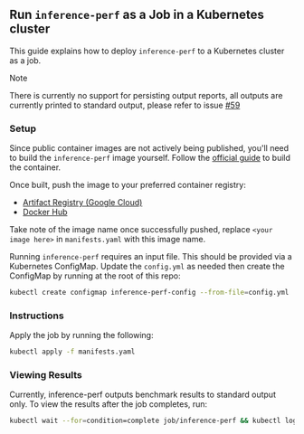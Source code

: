 ## Run `inference-perf` as a Job in a Kubernetes cluster

This guide explains how to deploy `inference-perf` to a Kubernetes cluster as a job.

> [!NOTE]
> There is currently no support for persisting output reports, all outputs are currently printed to standard output, please refer to issue [#59](https://github.com/kubernetes-sigs/inference-perf/issues/59)

### Setup

Since public container images are not actively being published, you'll need to build the `inference-perf` image yourself. Follow the [official guide](https://github.com/kubernetes-sigs/inference-perf?tab=readme-ov-file#run-in-a-docker-container) to build the container.

Once built, push the image to your preferred container registry:
- [Artifact Registry (Google Cloud)](https://cloud.google.com/artifact-registry/docs/docker/pushing-and-pulling)
- [Docker Hub](https://docs.docker.com/get-started/introduction/build-and-push-first-image/)

Take note of the image name once successfully pushed, replace `<your image here>` in `manifests.yaml` with this image name.

Running `inference-perf` requires an input file. This should be provided via a Kubernetes ConfigMap. Update the `config.yml` as needed then create the ConfigMap by running at the root of this repo:

```bash
kubectl create configmap inference-perf-config --from-file=config.yml
```

### Instructions

Apply the job by running the following:
```bash
kubectl apply -f manifests.yaml
```

### Viewing Results

Currently, inference-perf outputs benchmark results to standard output only. To view the results after the job completes, run:
```bash
kubectl wait --for=condition=complete job/inference-perf && kubectl logs jobs/inference-perf
```
